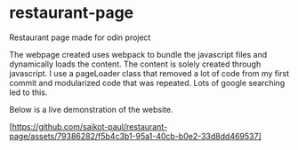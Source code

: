 # restaurant-page
Restaurant page made for odin project

The webpage created uses webpack to bundle the javascript files and dynamically loads the content. The content is solely created through javascript. I use a pageLoader class that removed a lot of code from my first commit and modularized code that was repeated. Lots of google searching led to this. 

Below is a live demonstration of the website. 

[https://github.com/saikot-paul/restaurant-page/assets/79386282/f5b4c3b1-95a1-40cb-b0e2-33d8dd469537]

